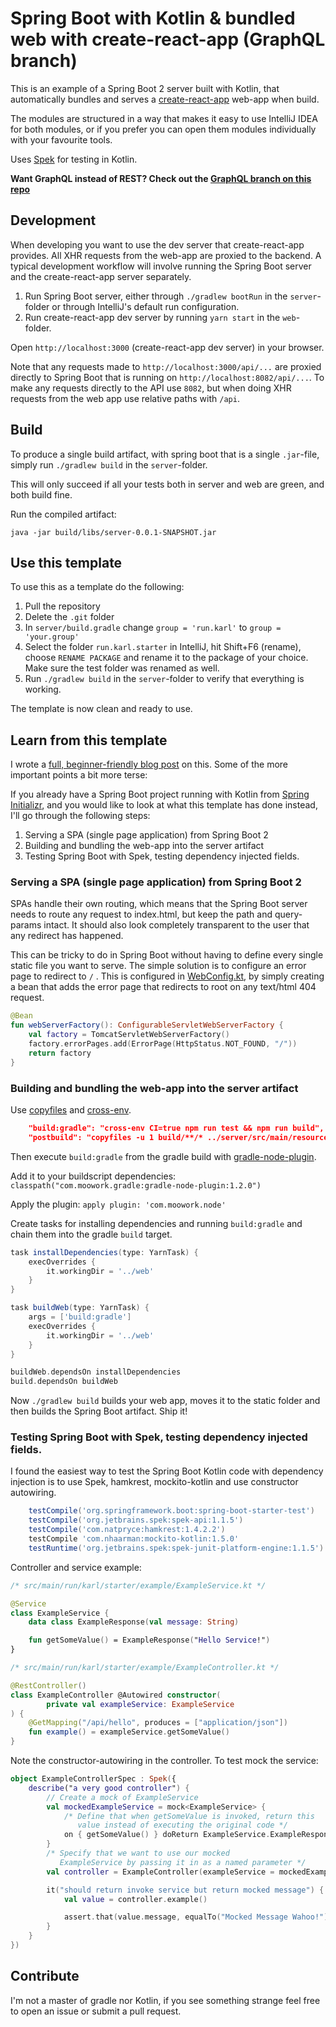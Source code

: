# Spring Boot with Kotlin & bundled web with create-react-app (GraphQL branch)

This is an example of a Spring Boot 2 server built with Kotlin, that automatically bundles and serves a [create-react-app](https://github.com/facebook/create-react-app) web-app when build.

The modules are structured in a way that makes it easy to use IntelliJ IDEA for both modules, or if you prefer you can open them modules individually with your favourite tools.

Uses [Spek](http://spekframework.org/) for testing in Kotlin.

**Want GraphQL instead of REST? Check out the [GraphQL branch on this repo](https://github.com/karl-run/spring-boot-kotlin-cra/tree/graphql)**

## Development

When developing you want to use the dev server that create-react-app provides. All XHR requests from the web-app are proxied to the backend. A typical development workflow will involve running the Spring Boot server and the create-react-app server separately.

1. Run Spring Boot server, either through `./gradlew bootRun` in the `server`-folder or through IntelliJ's default run configuration.
2. Run create-react-app dev server by running `yarn start` in the `web`-folder.

Open `http://localhost:3000` (create-react-app dev server) in your browser.

Note that any requests made to `http://localhost:3000/api/...` are proxied directly to Spring Boot that is running on `http://localhost:8082/api/...`. To make any requests directly to the API use `8082`, but when doing XHR requests from the web app use relative paths with `/api`.

## Build

To produce a single build artifact, with spring boot that is a single `.jar`-file, simply run `./gradlew build` in the `server`-folder.

This will only succeed if all your tests both in server and web are green, and both build fine.

Run the compiled artifact:

`java -jar build/libs/server-0.0.1-SNAPSHOT.jar`

## Use this template

To use this as a template do the following:

1. Pull the repository
2. Delete the `.git` folder
3. In `server/build.gradle` change `group = 'run.karl'` to `group = 'your.group'`
4. Select the folder `run.karl.starter` in IntelliJ, hit Shift+F6 (rename), choose `RENAME PACKAGE` and rename it to the package of your choice.
    Make sure the test folder was renamed as well.
5. Run `./gradlew build` in the `server`-folder to verify that everything is working.

The template is now clean and ready to use.

## Learn from this template

I wrote a [full, beginner-friendly blog post](https://karl.run/2018/05/07/kotlin-spring-boot-react/) on this. Some of the more important points a bit more terse:

If you already have a Spring Boot project running with Kotlin from [Spring Initializr](https://start.spring.io/), and you would like to look at what this template has done instead, I'll go through the following steps:

1. Serving a SPA (single page application) from Spring Boot 2
2. Building and bundling the web-app into the server artifact
3. Testing Spring Boot with Spek, testing dependency injected fields.

### Serving a SPA (single page application) from Spring Boot 2
SPAs handle their own routing, which means that the Spring Boot server needs to route any request to index.html, but keep the path and query-params intact. It should also look completely transparent to the user that any redirect has happened.

This can be tricky to do in Spring Boot without having to define every single static file you want to serve. The simple solution is to configure an error page to redirect to `/` . This is configured in [WebConfig.kt](https://github.com/karl-run/spring-boot-kotlin-cra/blob/master/server/src/main/kotlin/run/karl/starter/WebConfig.kt#L14-L19), by simply creating a bean that adds the error page that redirects to root on any text/html 404 request.

```kotlin
@Bean
fun webServerFactory(): ConfigurableServletWebServerFactory {
    val factory = TomcatServletWebServerFactory()
    factory.errorPages.add(ErrorPage(HttpStatus.NOT_FOUND, "/"))
    return factory
}
```

### Building and bundling the web-app into the server artifact

Use [copyfiles](https://www.npmjs.com/package/copyfiles) and [cross-env](https://www.npmjs.com/package/cross-env).

```json
    "build:gradle": "cross-env CI=true npm run test && npm run build",
    "postbuild": "copyfiles -u 1 build/**/* ../server/src/main/resources/static"
```

Then execute `build:gradle` from the gradle build with [gradle-node-plugin](https://github.com/srs/gradle-node-plugin).

Add it to your buildscript dependencies: `classpath("com.moowork.gradle:gradle-node-plugin:1.2.0")`

Apply the plugin: `apply plugin: 'com.moowork.node'`

Create tasks for installing dependencies and running `build:gradle` and chain them into the gradle `build` target.

```groovy
task installDependencies(type: YarnTask) {
    execOverrides {
        it.workingDir = '../web'
    }
}

task buildWeb(type: YarnTask) {
    args = ['build:gradle']
    execOverrides {
        it.workingDir = '../web'
    }
}

buildWeb.dependsOn installDependencies
build.dependsOn buildWeb
```

Now `./gradlew build` builds your web app, moves it to the static folder and then builds the Spring Boot artifact. Ship it!

### Testing Spring Boot with Spek, testing dependency injected fields.

I found the easiest way to test the Spring Boot Kotlin code with dependency injection is to use Spek, hamkrest, mockito-kotlin 
and use constructor autowiring.

````groovy
    testCompile('org.springframework.boot:spring-boot-starter-test')
    testCompile('org.jetbrains.spek:spek-api:1.1.5')
    testCompile('com.natpryce:hamkrest:1.4.2.2')
    testCompile 'com.nhaarman:mockito-kotlin:1.5.0'
    testRuntime('org.jetbrains.spek:spek-junit-platform-engine:1.1.5')
````

Controller and service example:

```kotlin
/* src/main/run/karl/starter/example/ExampleService.kt */

@Service
class ExampleService {
    data class ExampleResponse(val message: String)

    fun getSomeValue() = ExampleResponse("Hello Service!")
}
```

```kotlin
/* src/main/run/karl/starter/example/ExampleController.kt */

@RestController()
class ExampleController @Autowired constructor(
        private val exampleService: ExampleService
) {
    @GetMapping("/api/hello", produces = ["application/json"])
    fun example() = exampleService.getSomeValue()
}
```

Note the constructor-autowiring in the controller. To test mock the service:

```kotlin
object ExampleControllerSpec : Spek({
    describe("a very good controller") {
        // Create a mock of ExampleService
        val mockedExampleService = mock<ExampleService> {
            /* Define that when getSomeValue is invoked, return this
               value instead of executing the original code */
            on { getSomeValue() } doReturn ExampleService.ExampleResponse("Mocked Message Wahoo!")
        }
        /* Specify that we want to use our mocked
           ExampleService by passing it in as a named parameter */
        val controller = ExampleController(exampleService = mockedExampleService)

        it("should return invoke service but return mocked message") {
            val value = controller.example()

            assert.that(value.message, equalTo("Mocked Message Wahoo!") and endsWith("Wahoo!"))
        }
    }
})
```

## Contribute

I'm not a master of gradle nor Kotlin, if you see something strange feel free to open an issue or submit a pull request.
